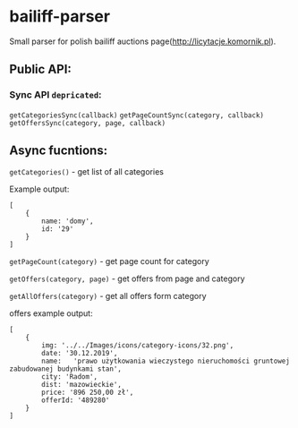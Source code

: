 # bailiff-parser
Small parser for polish bailiff auctions page(http://licytacje.komornik.pl). 


## Public API:

### Sync API `depricated`:
`getCategoriesSync(callback)`
`getPageCountSync(category, callback)`
`getOffersSync(category, page, callback)`

## Async fucntions:
`getCategories()` - get list of all categories

Example output:
```
[
    {
        name: 'domy',
        id: '29'
    }
]
```

`getPageCount(category)` - get page count for category

`getOffers(category, page)` - get offers from page and category

`getAllOffers(category)` - get all offers form category

offers example output:
```
[
    {
        img: '../../Images/icons/category-icons/32.png',
        date: '30.12.2019',
        name:   'prawo użytkowania wieczystego nieruchomości gruntowej zabudowanej budynkami stan',
        city: 'Radom',
        dist: 'mazowieckie',
        price: '896 250,00 zł',
        offerId: '489280' 
    }
]
```
